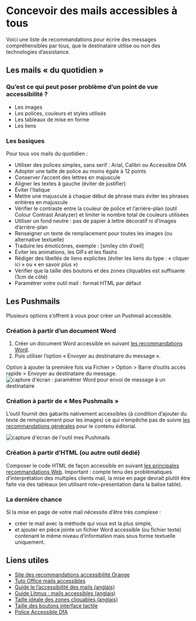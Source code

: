 # Concevoir des mails accessibles à tous  

<script>$(document).ready(function () {
    setBreadcrumb([{"label":"Concevoir des mails accessibles à tous"}]);
});</script>

Voici une liste de recommandations pour écrire des messages compréhensibles par tous, que le destinataire utilise ou non des technologies d’assistance.

## Les mails « du quotidien »
### Qu’est ce qui peut poser problème d’un point de vue accessibilité ?
- Les images
- Les polices, couleurs et styles utilisés
- Les tableaux de mise en forme
- Les liens

### Les basiques 
Pour tous vos mails du quotidien :
- Utiliser des polices simples, sans serif : Arial, Calibri ou Accessible DfA
- Adopter une taille de police au moins égale à 12 points
- Conserver l’accent des lettres en majuscule
- Aligner les textes à gauche (éviter de justifier) 
- Éviter l’italique 
- Mettre une  majuscule à chaque début de phrase mais éviter les phrases entières en majuscule
- Vérifier le contraste entre la couleur de police et l’arrière-plan (outil Colour Contrast Analyzer) et limiter le nombre total de couleurs utilisées
- Utiliser un fond neutre : pas de papier à lettre décoratif ni d’images d’arrière-plan
- Renseigner un texte de remplacement pour toutes les images (ou alternative textuelle) 
- Traduire les émoticônes, exemple : [smiley clin d’oeil]
- Éviter les animations, les GIFs et les flashs 
- Rédiger des libellés de liens explicites (éviter les liens du type : « cliquer ici » ou « en savoir plus ») 
- Vérifier que la taille des boutons et des zones cliquables est suffisante (1cm de côté)
- Paramétrer votre outil mail : format HTML par défaut 

## Les Pushmails 

Plusieurs options s’offrent à vous pour créer un Pushmail accessible.

### Création à partir d’un document Word
1. Créer un document Word accessible en suivant [les recommandations Word](https://a11y-guidelines.orange.com/others/word.html).
2. Puis utiliser l’option « Envoyer au destinataire du message ».  

Option à ajouter la première fois via Fichier > Option > Barre d’outils accès rapide > Envoyer au destinataire du message. 
<img alt="capture d'écran : paramétrer Word pour envoi de message à un destinataire" src="./images/email1.png">

### Création à partir de « Mes Pushmails »

L’outil fournit des gabarits nativement accessibles (à condition d’ajouter du texte de remplacement pour les images) ce qui n’empêche pas de suivre [les recommandations générales](https://a11y-guidelines.orange.com/others/editorial.html) pour le contenu éditorial.

<img alt="capture d'écran de l'outil mes Pushmails" src="./images/email2.png">

### Création à partir d’HTML (ou autre outil dédié)

Composer le code HTML de façon accessible en suivant [les principales recommandations Web](https://a11y-guidelines.orange.com/web/index.html). 
Important : compte tenu des problématiques d’interprétation des multiples clients mail, la mise en page devrait plutôt être faite via des tableaux (en utilisant role=presentation dans la balise table). 

### La dernière chance
Si la mise en page de votre mail nécessite d’être très complexe : 
- créer le mail avec la méthode qui vous est la plus simple, 
- et ajouter en pièce jointe un fichier Word accessible (ou fichier texte) contenant le même niveau d’information mais sous forme textuelle uniquement.

## Liens utiles

- [Site des recommandations accessibilité Orange](https://a11y-guidelines.orange.com/others/index.html)
- [Tuto Office mails accessibles](https://support.office.com/fr-fr/article/vid%C3%A9o-am%C3%A9liorer-l-accessibilit%C3%A9-des-e-mails-ebf3730a-18f8-4b57-81d1-730086231775)
- [Guide le l’accessibilité des mails (anglais)](https://webdesign.tutsplus.com/tutorials/a-beginners-guide-to-email-accessibility--cms-31240)
- [Guide Litmus : mails accessibles (anglais)](https://litmus.com/blog/ultimate-guide-accessible-emails)
- [Taille idéale des zones cliquables (anglais)](https://www.smashingmagazine.com/2012/02/finger-friendly-design-ideal-mobile-touchscreen-target-sizes/)
- [Taille des boutons interface tactile](https://www.ludotic.com/quelle-taille-boutons-sur-une-interface-tactile/)
- [Police Accessible DfA](http://c-rnt.apf.asso.fr/2019/01/07/accessible-dfa-une-police-open-source-concue-par-orange/)

<!--  This file is part of a11y-guidelines | Our vision of mobile & web accessibility guidelines and best practices, with valid/invalid examples.
 Copyright (C) 2016  Orange SA
 See the Creative Commons Legal Code Attribution-ShareAlike 3.0 Unported License for more details (LICENSE file). -->